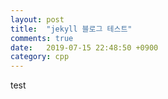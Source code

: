 ```yaml
---
layout: post
title:  "jekyll 블로그 테스트"
comments: true
date:   2019-07-15 22:48:50 +0900
category: cpp 
---
```

test
